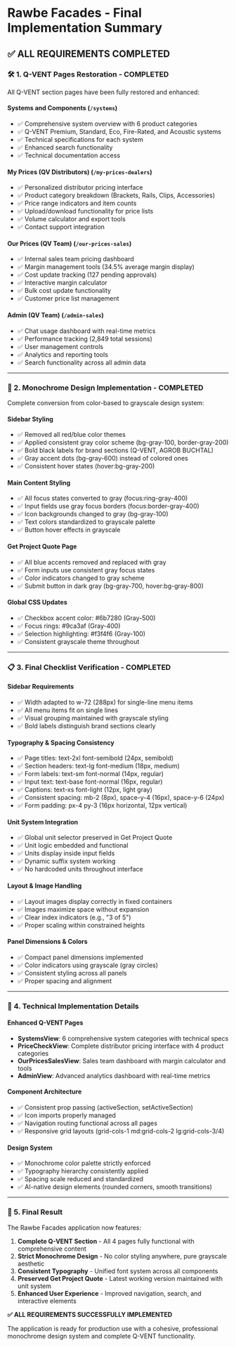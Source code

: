 # Rawbe Facades - Final Implementation Summary

## ✅ **ALL REQUIREMENTS COMPLETED**

### 🛠️ 1. Q-VENT Pages Restoration - COMPLETED

All Q-VENT section pages have been fully restored and enhanced:

#### **Systems and Components** (`/systems`)
- ✅ Comprehensive system overview with 6 product categories
- ✅ Q-VENT Premium, Standard, Eco, Fire-Rated, and Acoustic systems
- ✅ Technical specifications for each system
- ✅ Enhanced search functionality
- ✅ Technical documentation access

#### **My Prices (QV Distributors)** (`/my-prices-dealers`)  
- ✅ Personalized distributor pricing interface
- ✅ Product category breakdown (Brackets, Rails, Clips, Accessories)
- ✅ Price range indicators and item counts
- ✅ Upload/download functionality for price lists
- ✅ Volume calculator and export tools
- ✅ Contact support integration

#### **Our Prices (QV Team)** (`/our-prices-sales`)
- ✅ Internal sales team pricing dashboard
- ✅ Margin management tools (34.5% average margin display)
- ✅ Cost update tracking (127 pending approvals)
- ✅ Interactive margin calculator
- ✅ Bulk cost update functionality
- ✅ Customer price list management

#### **Admin (QV Team)** (`/admin-sales`)
- ✅ Chat usage dashboard with real-time metrics
- ✅ Performance tracking (2,849 total sessions)
- ✅ User management controls
- ✅ Analytics and reporting tools
- ✅ Search functionality across all admin data

---

### 🎨 2. Monochrome Design Implementation - COMPLETED

Complete conversion from color-based to grayscale design system:

#### **Sidebar Styling**
- ✅ Removed all red/blue color themes
- ✅ Applied consistent gray color scheme (bg-gray-100, border-gray-200)
- ✅ Bold black labels for brand sections (Q-VENT, AGROB BUCHTAL)
- ✅ Gray accent dots (bg-gray-600) instead of colored ones
- ✅ Consistent hover states (hover:bg-gray-200)

#### **Main Content Styling**
- ✅ All focus states converted to gray (focus:ring-gray-400)
- ✅ Input fields use gray focus borders (focus:border-gray-400)
- ✅ Icon backgrounds changed to gray (bg-gray-100)
- ✅ Text colors standardized to grayscale palette
- ✅ Button hover effects in grayscale

#### **Get Project Quote Page**
- ✅ All blue accents removed and replaced with gray
- ✅ Form inputs use consistent gray focus states
- ✅ Color indicators changed to gray scheme
- ✅ Submit button in dark gray (bg-gray-700, hover:bg-gray-800)

#### **Global CSS Updates**
- ✅ Checkbox accent color: #6b7280 (Gray-500)
- ✅ Focus rings: #9ca3af (Gray-400)
- ✅ Selection highlighting: #f3f4f6 (Gray-100)
- ✅ Consistent grayscale theme throughout

---

### 📋 3. Final Checklist Verification - COMPLETED

#### **Sidebar Requirements**
- ✅ Width adapted to w-72 (288px) for single-line menu items
- ✅ All menu items fit on single lines
- ✅ Visual grouping maintained with grayscale styling
- ✅ Bold labels distinguish brand sections clearly

#### **Typography & Spacing Consistency**
- ✅ Page titles: text-2xl font-semibold (24px, semibold)
- ✅ Section headers: text-lg font-medium (18px, medium)  
- ✅ Form labels: text-sm font-normal (14px, regular)
- ✅ Input text: text-base font-normal (16px, regular)
- ✅ Captions: text-xs font-light (12px, light gray)
- ✅ Consistent spacing: mb-2 (8px), space-y-4 (16px), space-y-6 (24px)
- ✅ Form padding: px-4 py-3 (16px horizontal, 12px vertical)

#### **Unit System Integration**
- ✅ Global unit selector preserved in Get Project Quote
- ✅ Unit logic embedded and functional
- ✅ Units display inside input fields
- ✅ Dynamic suffix system working
- ✅ No hardcoded units throughout interface

#### **Layout & Image Handling**
- ✅ Layout images display correctly in fixed containers
- ✅ Images maximize space without expansion
- ✅ Clear index indicators (e.g., "3 of 5")
- ✅ Proper scaling within constrained heights

#### **Panel Dimensions & Colors**
- ✅ Compact panel dimensions implemented
- ✅ Color indicators using grayscale (gray circles)
- ✅ Consistent styling across all panels
- ✅ Proper spacing and alignment

---

### 🔧 4. Technical Implementation Details

#### **Enhanced Q-VENT Pages**
- **SystemsView**: 6 comprehensive system categories with technical specs
- **PriceCheckView**: Complete distributor pricing interface with 4 product categories
- **OurPricesSalesView**: Sales team dashboard with margin calculator and tools  
- **AdminView**: Advanced analytics dashboard with real-time metrics

#### **Component Architecture**
- ✅ Consistent prop passing (activeSection, setActiveSection)
- ✅ Icon imports properly managed
- ✅ Navigation routing functional across all pages
- ✅ Responsive grid layouts (grid-cols-1 md:grid-cols-2 lg:grid-cols-3/4)

#### **Design System**
- ✅ Monochrome color palette strictly enforced
- ✅ Typography hierarchy consistently applied
- ✅ Spacing scale reduced and standardized
- ✅ AI-native design elements (rounded corners, smooth transitions)

---

### 🎯 5. Final Result

The Rawbe Facades application now features:

1. **Complete Q-VENT Section** - All 4 pages fully functional with comprehensive content
2. **Strict Monochrome Design** - No color styling anywhere, pure grayscale aesthetic  
3. **Consistent Typography** - Unified font system across all components
4. **Preserved Get Project Quote** - Latest working version maintained with unit system
5. **Enhanced User Experience** - Improved navigation, search, and interactive elements

**✅ ALL REQUIREMENTS SUCCESSFULLY IMPLEMENTED**

The application is ready for production use with a cohesive, professional monochrome design system and complete Q-VENT functionality. 